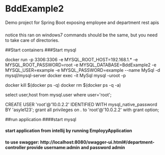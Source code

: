 # BddExample2
Demo project for Spring Boot exposing employee and department rest apis

###
notice this ran on windows7 commands should be the same, but you need to take care of directories.

##Start containers
###Start mysql

docker run -p 3306:3306 -e MYSQL_ROOT_HOST=192.168.1.* -e MYSQL_ROOT_PASSWORD=root -e MYSQL_DATABASE=BddExample2 -e MYSQL_USER=example -e MYSQL_PASSWORD=example  --name MySql -d mysql/mysql-server
docker exec -it MySql mysql -uroot -p

docker kill $(docker ps -q)
docker rm $(docker ps -q -a)


select user,host from mysql.user where user='root';

CREATE USER 'root'@'10.0.2.2' IDENTIFIED WITH mysql_native_password BY 'asyle123';
grant all privileges on *.* to 'root'@'10.0.2.2' with grant option;

##run application
####start mysql
#### start application from intellij by running EmployyApplication
#### to use swagger: http://localhost:8080/swagger-ui.html#/department-controller provide username:admin and password admin
